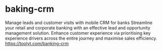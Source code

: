 # baking-crm
Manage leads and customer visits with mobile CRM for banks
Streamline your retail and corporate banking with an effective lead and opportunity management solution. Enhance customer experience via prioritising key experience drivers across the entire journey and maximise sales efficiency. 
https://toolyt.com/banking-crm
